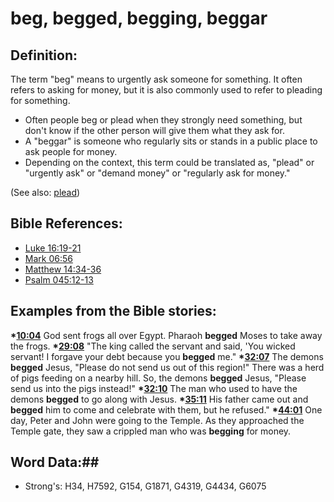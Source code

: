 # beg, begged, begging, beggar #

## Definition: ##

The term "beg" means to urgently ask someone for something. It often refers to asking for money, but it is also commonly used to refer to pleading for something.

 * Often people beg or plead when they strongly need something, but don't know if the other person will give them what they ask for.
 * A "beggar" is someone who regularly sits or stands in a public place to ask people for money.
 * Depending on the context, this term could be translated as, "plead" or "urgently ask" or "demand money" or "regularly ask for money."

(See also: [plead](plead.md))

## Bible References: ##

* [Luke 16:19-21](rc://en/tn/help/luk/16/19)
* [Mark 06:56](rc://en/tn/help/mrk/06/56)
* [Matthew 14:34-36](rc://en/tn/help/mat/14/34)
* [Psalm 045:12-13](rc://en/tn/help/psa/045/012)

## Examples from the Bible stories: ##

  __*[10:04](rc://en/tn/help/obs/10/04)__ God sent frogs all over Egypt. Pharaoh __begged__ Moses to take away the frogs.
  __*[29:08](rc://en/tn/help/obs/29/08)__ "The king called the servant and said, 'You wicked servant! I forgave your debt because you __begged__ me."
  __*[32:07](rc://en/tn/help/obs/32/07)__ The demons __begged__ Jesus, "Please do not send us out of this region!" There was a herd of pigs feeding on a nearby hill. So, the demons __begged__ Jesus, "Please send us into the pigs instead!"
  __*[32:10](rc://en/tn/help/obs/32/10)__ The man who used to have the demons __begged__ to go along with Jesus.
  __*[35:11](rc://en/tn/help/obs/35/11)__ His father came out and __begged__ him to come and celebrate with them, but he refused."
  __*[44:01](rc://en/tn/help/obs/44/01)__ One day, Peter and John were going to the Temple. As they approached the Temple gate, they saw a crippled man who was __begging__ for money.

## Word Data:##

* Strong's: H34, H7592, G154, G1871, G4319, G4434, G6075
